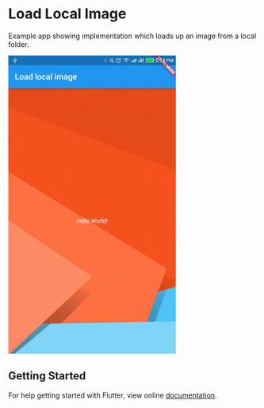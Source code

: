 # Load Local Image

Example app showing implementation which loads up an image from a local folder.

<img src="demo_img.jpg" height="600em" />


## Getting Started

For help getting started with Flutter, view online [documentation](http://flutter.io/).